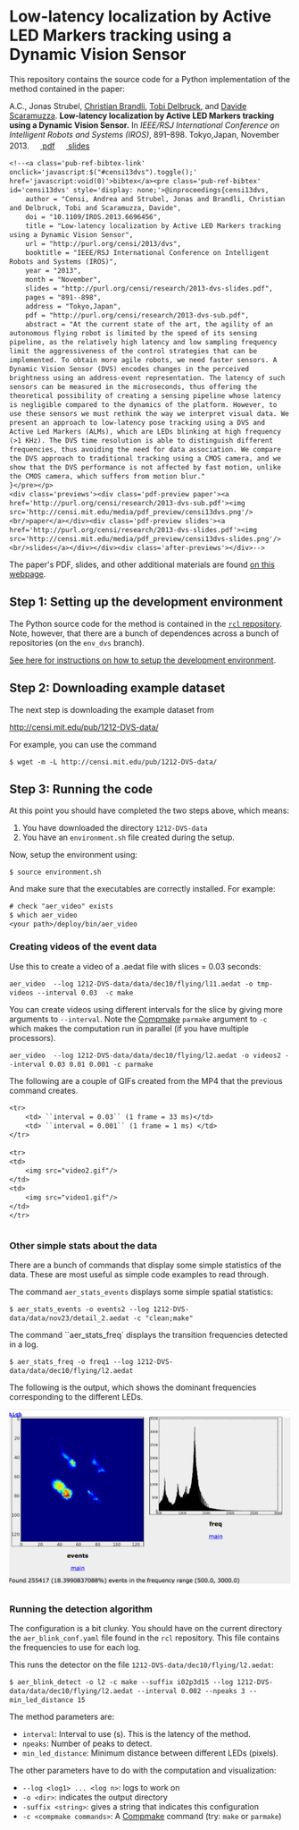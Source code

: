 # Low-latency localization by Active LED Markers tracking using a Dynamic Vision Sensor


This repository contains the source code 
for a Python implementation of the method
contained in the paper:

<quote>
<div class='pub_ref_page'>
    <p class='pub-ref-short'><span class="author">A.C., Jonas Strubel, <a href='http://sensors.ini.uzh.ch/christian.html'>Christian Brandli</a>, <a href='http://www.ini.uzh.ch/~tobi'>Tobi Delbruck</a>, and <a href='https://sites.google.com/site/scarabotix/home'>Davide Scaramuzza</a>.</span>
    <span class="title" style='font-weight:bold'><strong>Low-latency localization by Active LED Markers tracking using a Dynamic Vision Sensor</strong>.</span>
    <span class="booktitle">In <em>IEEE/RSJ International Conference on Intelligent Robots and Systems (IROS)</em>, 891&ndash;898. Tokyo,Japan, November 2013.</span>
    <span class="links"><span class="pdf"><a href="http://purl.org/censi/research/2013-dvs-sub.pdf"><img style='border:0; height: 17px; margin-bottom:-6px'   width='16' src='http://censi.mit.edu/media/pdf.gif'/> pdf</a></span> <span class="slides"><a href="http://purl.org/censi/research/2013-dvs-slides.pdf"><img style='border:0; margin-bottom:-6px; height: 17px;'  src='http://censi.mit.edu/media/slides2.gif' width='16' /> slides</a></span></span>

    <!--<a class='pub-ref-bibtex-link' onclick='javascript:$("#censi13dvs").toggle();' href='javascript:void(0)'>bibtex</a><pre class='pub-ref-bibtex' id='censi13dvs' style='display: none;'>@inproceedings{censi13dvs,
        author = "Censi, Andrea and Strubel, Jonas and Brandli, Christian and Delbruck, Tobi and Scaramuzza, Davide",
        doi = "10.1109/IROS.2013.6696456",
        title = "Low-latency localization by Active LED Markers tracking using a Dynamic Vision Sensor",
        url = "http://purl.org/censi/2013/dvs",
        booktitle = "IEEE/RSJ International Conference on Intelligent Robots and Systems (IROS)",
        year = "2013",
        month = "November",
        slides = "http://purl.org/censi/research/2013-dvs-slides.pdf",
        pages = "891--898",
        address = "Tokyo,Japan",
        pdf = "http://purl.org/censi/research/2013-dvs-sub.pdf",
        abstract = "At the current state of the art, the agility of an autonomous flying robot is limited by the speed of its sensing pipeline, as the relatively high latency and low sampling frequency limit the aggressiveness of the control strategies that can be implemented. To obtain more agile robots, we need faster sensors. A Dynamic Vision Sensor (DVS) encodes changes in the perceived brightness using an address-event representation. The latency of such sensors can be measured in the microseconds, thus offering the theoretical possibility of creating a sensing pipeline whose latency is negligible compared to the dynamics of the platform. However, to use these sensors we must rethink the way we interpret visual data. We present an approach to low-latency pose tracking using a DVS and Active Led Markers (ALMs), which are LEDs blinking at high frequency (>1 KHz). The DVS time resolution is able to distinguish different frequencies, thus avoiding the need for data association. We compare the DVS approach to traditional tracking using a CMOS camera, and we show that the DVS performance is not affected by fast motion, unlike the CMOS camera, which suffers from motion blur."
    }</pre></p>
    <div class='previews'><div class='pdf-preview paper'><a href='http://purl.org/censi/research/2013-dvs-sub.pdf'><img src='http://censi.mit.edu/media/pdf_preview/censi13dvs.png'/><br/>paper</a></div><div class='pdf-preview slides'><a href='http://purl.org/censi/research/2013-dvs-slides.pdf'><img src='http://censi.mit.edu/media/pdf_preview/censi13dvs-slides.png'/><br/>slides</a></div></div><div class='after-previews'></div>-->
</div>
</quote>


The paper's PDF, slides, and other additional materials are found [on this webpage][webpage].

[webpage]: http://purl.org/censi/2013/dvs

## Step 1: Setting up the development environment

The Python source code for the method is contained in the [``rcl`` repository](https://github.com/AndreaCensi/env_dvs). Note, however, that there are a bunch of dependences  across a bunch of repositories
(on the ``env_dvs`` branch). 

[See here for instructions on how to setup the development environment](README-development.md).

##  Step 2: Downloading example dataset

The next step is downloading the example dataset from

  <http://censi.mit.edu/pub/1212-DVS-data/>

For example, you can use the command

    $ wget -m -L http://censi.mit.edu/pub/1212-DVS-data/

##  Step 3: Running the code

At this point you should have completed the two steps above, which means:

1) You have downloaded the directory ``1212-DVS-data``
2) You have an ``environment.sh`` file created during the setup.

Now, setup the environment using:

    $ source environment.sh

And make sure that the executables are correctly installed. For example:

    # check "aer_video" exists
    $ which aer_video 
    <your path>/deploy/bin/aer_video


### Creating videos of the event data

Use this to create a video of a .aedat file with slices = 0.03 seconds:

    aer_video  --log 1212-DVS-data/data/dec10/flying/l11.aedat -o tmp-videos --interval 0.03  -c make

You can create videos using different intervals for the slice by giving more 
arguments to ``--interval``. Note the [Compmake][compmake] ``parmake`` argument to
``-c`` which makes the computation run in parallel (if you have multiple processors).

    aer_video  --log 1212-DVS-data/data/dec10/flying/l2.aedat -o videos2 --interval 0.03 0.01 0.001 -c parmake


[compmake]: http://andreacensi.github.io/compmake/

The following are a couple of GIFs created from the MP4 that the previous command creates.


<table>

    <tr>
        <td> ``interval = 0.03`` (1 frame = 33 ms)</td>
        <td> ``interval = 0.001`` (1 frame = 1 ms) </td>
    </tr>
    
    <tr>
    <td>
        <img src="video2.gif"/>
    </td>
    <td>
        <img src="video1.gif"/>
    </td>
    </tr>
</table>
    

### Other simple stats about the data

There are a bunch of commands that display some simple statistics
of the data. These are most useful as simple code examples to read through.

The command ``aer_stats_events`` displays some simple spatial statistics:

    $ aer_stats_events -o events2 --log 1212-DVS-data/data/nov23/detail_2.aedat -c "clean;make"

<!--The command ``aer_simple_stats` displays ...

$ aer_simple_stats -o simple2 --log data/dec10/flying/l2.aedat -->

The command ``aer_stats_freq` displays the transition frequencies detected in a log.

    $ aer_stats_freq -o freq1 --log 1212-DVS-data/data/dec10/flying/l2.aedat 

The following is the output, which shows the dominant frequencies 
corresponding to the different LEDs.

<img src="aer_stats_freq.png"/>


### Running the detection algorithm

The configuration is a bit clunky. You should have on the current directory the
``aer_blink_conf.yaml`` file found in the ``rcl`` repository. This file 
contains the frequencies to use for each log. 

This runs the detector on the file ``1212-DVS-data/dec10/flying/l2.aedat``:

    $ aer_blink_detect -o l2 -c make --suffix i02p3d15 --log 1212-DVS-data/data/dec10/flying/l2.aedat --interval 0.002 --npeaks 3 --min_led_distance 15

The method parameters are:

- ``interval``: Interval to use (s). This is the latency of the method.
- ``npeaks``: Number of peaks to detect.
- ``min_led_distance``: Minimum distance between different LEDs (pixels).

The other parameters have to do with the computation and visualization:

- ``--log <log1> ... <log n>``: logs to work on
- ``-o <dir>``: indicates the output directory
- ``-suffix <string>``: gives a string that indicates this configuration
- ``-c <compmake commands>``: A [Compmake][compmake] command (try: ``make`` or ``parmake``)

    








